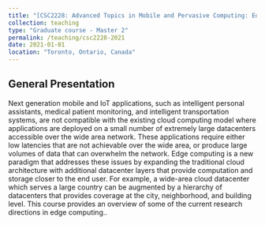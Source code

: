 ```yaml
---
title: "[CSC2228: Advanced Topics in Mobile and Pervasive Computing: Edge Computing](http://www.cs.toronto.edu/~delara/courses/csc2228/)"
collection: teaching
type: "Graduate course - Master 2"
permalink: /teaching/csc2228-2021
date: 2021-01-01
location: "Toronto, Ontario, Canada"
---
```


## General Presentation
Next generation mobile and IoT applications, such as intelligent personal assistants, medical patient monitoring, and intelligent transportation systems, are not compatible with the existing cloud computing model where applications are deployed on a small number of extremely large datacenters accessible over the wide area network. These applications require either low latencies that are not achievable over the wide area, or produce large volumes of data that can overwhelm the network. Edge computing is a new paradigm that addresses these issues by expanding the traditional cloud architecture with additional datacenter layers that provide computation and storage closer to the end user. For example, a wide-area cloud datacenter which serves a large country can be augmented by a hierarchy of datacenters that provides coverage at the city, neighborhood, and building level. This course provides an overview of some of the current research directions in edge computing..
